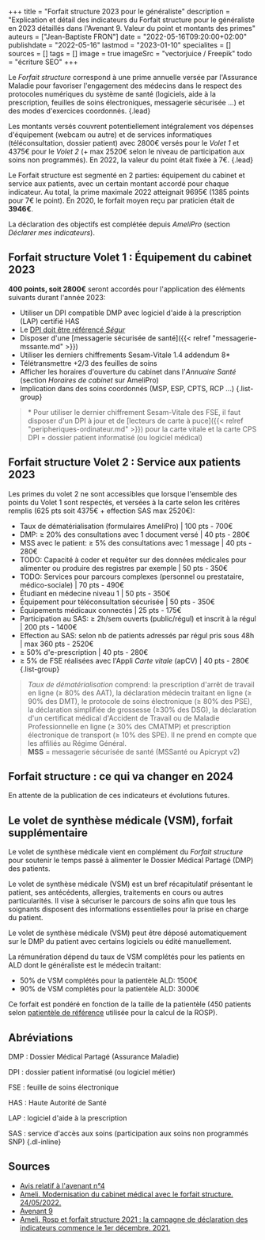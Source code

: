 +++
title = "Forfait structure 2023 pour le généraliste"
description = "Explication et détail des indicateurs du Forfait structure pour le généraliste en 2023 détaillés dans l'Avenant 9. Valeur du point et montants des primes"
auteurs = ["Jean-Baptiste FRON"]
date = "2022-05-16T09:20:00+02:00"
publishdate = "2022-05-16"
lastmod = "2023-01-10"
specialites = []
sources = []
tags = []
image = true
imageSrc = "vectorjuice / Freepik"
todo = "écriture SEO"
+++

Le *Forfait structure* correspond à une prime annuelle versée par l'Assurance Maladie pour favoriser l'engagement des médecins dans le respect des protocoles numériques du système de santé (logiciels, aide à la prescription, feuilles de soins électroniques, messagerie sécurisée ...) et des modes d'exercices coordonnés.
{.lead}

Les montants versés couvrent potentiellement intégralement vos dépenses d'équipement (webcam ou autre) et de services informatiques (téléconsultation, dossier patient) avec 2800€ versés pour le *Volet 1* et 4375€ pour le *Volet 2* (+ max 2520€ selon le niveau de participation aux soins non programmés). En 2022, la valeur du point était fixée à 7€.
{.lead}

Le Forfait structure est segmenté en 2 parties: équipement du cabinet et service aux patients, avec un certain montant accordé pour chaque indicateur. Au total, la prime maximale 2022 atteignait 9695€ (1385 points pour 7€ le point). En 2020, le forfait moyen reçu par praticien était de **3946€**.

La déclaration des objectifs est complétée depuis *AmeliPro* (section *Déclarer mes indicateurs*).

## Forfait structure Volet 1 : Équipement du cabinet 2023

**400 points, soit 2800€** seront accordés pour l'application des éléments suivants durant l'année 2023:

- Utiliser un DPI compatible DMP avec logiciel d'aide à la prescription (LAP) certifié HAS
- Le [DPI doit être référencé *Ségur*](https://industriels.esante.gouv.fr/segur-du-numerique-en-sante/solutions-referencees-segur)
- Disposer d'une [messagerie sécurisée de santé]({{< relref "messagerie-mssante.md" >}})
- Utiliser les derniers chiffrements Sesam-Vitale 1.4 addendum 8*
- Télétransmettre +2/3 des feuilles de soins
- Afficher les horaires d'ouverture du cabinet dans l'*Annuaire Santé* (section *Horaires de cabinet* sur AmeliPro)
- Implication dans des soins coordonnés (MSP, ESP, CPTS, RCP ...)
{.list-group}

> \* Pour utiliser le dernier chiffrement Sesam-Vitale des FSE, il faut disposer d'un DPI à jour et de [lecteurs de carte à puce]({{< relref "peripheriques-ordinateur.md" >}}) pour la carte vitale et la carte CPS  
DPI = dossier patient informatisé (ou logiciel médical)

## Forfait structure Volet 2 : Service aux patients 2023

Les primes du volet 2 ne sont accessibles que lorsque l'ensemble des points du Volet 1 sont respectés, et versées à la carte selon les critères remplis (625 pts soit 4375€ + effection SAS max 2520€):

- Taux de dématérialisation (formulaires AmeliPro) |  100 pts - 700€
- DMP: ≥ 20% des consultations avec 1 document versé | 40 pts - 280€
- MSS avec le patient: ≥ 5% des consultations avec 1 message | 40 pts - 280€
- TODO: Capacité à coder et requêter sur des données médicales pour alimenter ou produire des registres par exemple | 50 pts - 350€
- TODO: Services pour parcours complexes (personnel ou prestataire, médico-sociale) | 70 pts - 490€
- Étudiant en médecine niveau 1 | 50 pts - 350€
- Équipement pour téléconsultation sécurisée | 50 pts - 350€
- Équipements médicaux connectés | 25 pts - 175€
- Participation au SAS: ≥ 2h/sem ouverts (public/régul) et inscrit à la régul | 200 pts - 1400€
- Effection au SAS: selon nb de patients adressés par régul pris sous 48h | max 360 pts - 2520€
- ≥ 50% d'e-prescription | 40 pts - 280€
- ≥ 5% de FSE réalisées avec l'Appli *Carte vitale* (apCV) | 40 pts - 280€
{.list-group}

> *Taux de dématérialisation* comprend: la prescription d'arrêt de travail en ligne (≥ 80% des AAT), la déclaration médecin traitant en ligne (≥ 90% des DMT), le protocole de soins électronique (≥ 80% des PSE), la déclaration simplifiée de grossesse (≥30% des DSG), la déclaration d'un certificat médical d'Accident de Travail ou de Maladie Professionnelle en ligne (≥ 30% des CMATMP) et prescription électronique de transport (≥ 10% des SPE). Il ne prend en compte que les affiliés au Régime Général.  
**MSS** = messagerie sécurisée de santé (MSSanté ou Apicrypt v2)

## Forfait structure : ce qui va changer en 2024

En attente de la publication de ces indicateurs et évolutions futures.

## Le volet de synthèse médicale (VSM), forfait supplémentaire

Le volet de synthèse médicale vient en complément du *Forfait structure* pour soutenir le temps passé à alimenter le Dossier Médical Partagé (DMP) des patients.

Le volet de synthèse médicale (VSM) est un bref récapitulatif présentant le patient, ses antécédents, allergies, traitements en cours ou autres particularités. Il vise à sécuriser le parcours de soins afin que tous les soignants disposent des informations essentielles pour la prise en charge du patient.

Le volet de synthèse médicale (VSM) peut être déposé automatiquement sur le DMP du patient avec certains logiciels ou édité manuellement.

La rémunération dépend du taux de VSM complétés pour les patients en ALD dont le généraliste est le médecin traitant:

- 50% de VSM complétés pour la patientèle ALD: 1500€
- 90% de VSM complétés pour la patientèle ALD: 3000€

Ce forfait est pondéré en fonction de la taille de la patientèle (450 patients selon [patientèle de référence](https://www.legifrance.gouv.fr/jorf/id/JORFTEXT000031249985) utilisée pour la calcul de la ROSP).

## Abréviations

DMP
: Dossier Médical Partagé (Assurance Maladie)

DPI
: dossier patient informatisé (ou logiciel métier)

FSE
: feuille de soins électronique

HAS
: Haute Autorité de Santé

LAP
: logiciel d'aide à la prescription

SAS
: service d'accès aux soins (participation aux soins non programmés SNP)
{.dl-inline}

## Sources

- [Avis relatif à l'avenant n°4](https://www.legifrance.gouv.fr/jorf/id/JORFTEXT000046363095)
- [Ameli. Modernisation du cabinet médical avec le forfait structure. 24/05/2022.](https://www.ameli.fr/medecin/exercice-liberal/vie-cabinet/aides-financieres/modernisation-cabinet)
- [Avenant 9](https://www.legifrance.gouv.fr/jorf/id/JORFTEXT000044097701)
- [Ameli. Rosp et forfait structure 2021 : la campagne de déclaration des indicateurs commence le 1er décembre. 2021.](https://www.ameli.fr/medecin/actualites/rosp-et-forfait-structure-2021-la-campagne-de-declaration-des-indicateurs-commence-le-1er-decembre)
